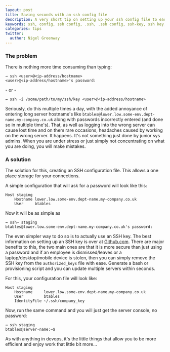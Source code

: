 ```yaml
---
layout: post
title: Saving seconds with an ssh config file
description: A very short tip on setting up your ssh config file to ease logging into a server
keywords: ssh, config, ssh config, .ssh, .ssh config, ssh-key, ssh key, 
categories: tips
twitter:
  author: Nigel Greenway
---
```


### The problem

There is nothing more time consuming than typing:

	→ ssh <user>@<ip-address/hostname>
	<user>@<ip-address/hostname>'s password:

\- or -

	→ ssh -i /some/path/to/my/ssh/key <user>@<ip-address/hostname>

Seriously, do this multiple times a day, with the added annoyance of entering long server hostname's like `btables@lower.low.some-env.dept-name.my-company.co.uk` along with passwords incorrectly entered (and done so in multiple time's). That, as well as logging into the wrong server can cause lost time and on them rare occasions, headaches caused by working on the wrong server. It happens. It's not something just done by junior sys admins. When you are under stress or just simply not concentrating on what you are doing, you will make mistakes.

### A solution

The solution for this, creating an SSH configuration file. This allows a one place storage for your connections.

A simple configuration that will ask for a password will look like this:

	Host staging
	    Hostname lower.low.some-env.dept-name.my-company.co.uk
	    User     btables

Now it will be as simple as 

	→ ssh~ staging
	btables@lower.low.some-env.dept-name.my-company.co.uk's password: 


The even simpler way to do so is to actually use an SSH key. The best information on setting up an SSH key is over at [Github.com][github-ssh-key]. There are major benefits to this, the two main ones are that it is more secure than just using a password and if an employee is dismissed/leaves or a laptop/desktop/mobile device is stolen, then you can simply remove the SSH key from the `authorized_keys` file with ease. Generate a bash or provisioning script and you can update multiple servers within seconds.

For this, your configuration file will look like:

	Host staging
	    Hostname     lower.low.some-env.dept-name.my-company.co.uk
	    User         btables
	    IdentityFile ~/.ssh/company_key

Now, run the same command and you will just get the server console, no password:

	→ ssh staging
	btables@server-name:~$ 


As with anything in devops, it's the little things that allow you to be more efficient and enjoy work that little bit more...

[github-ssh-key]: https://help.github.com/articles/generating-an-ssh-key/